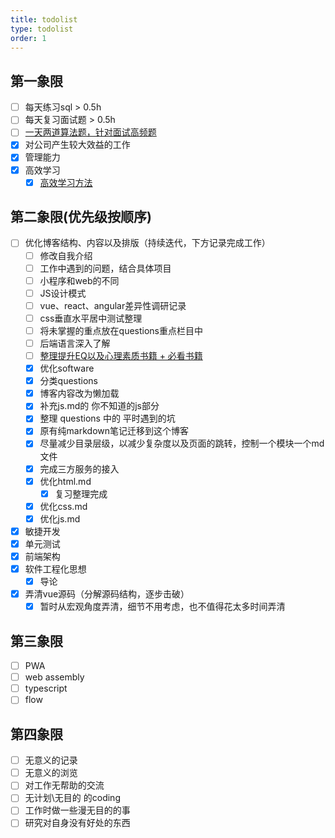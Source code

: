```yaml
---
title: todolist
type: todolist
order: 1
---
```


## 第一象限

- [ ] 每天练习sql > 0.5h
- [ ] 每天复习面试题 > 0.5h
- [ ] [一天两道算法题，针对面试高频题](https://www.lintcode.com/problem/?level=2)
- [x] 对公司产生较大效益的工作
- [x] 管理能力
- [x] 高效学习
  - [x] [高效学习方法](https://www.zhihu.com/question/35103080)

## 第二象限(优先级按顺序)

- [ ] 优化博客结构、内容以及排版（持续迭代，下方记录完成工作）
  - [ ] 修改自我介绍
  - [ ] 工作中遇到的问题，结合具体项目
  - [ ] 小程序和web的不同
  - [ ] JS设计模式
  - [ ] vue、react、angular差异性调研记录
  - [ ] css垂直水平居中测试整理
  - [ ] 将未掌握的重点放在questions重点栏目中
  - [ ] 后端语言深入了解
  - [ ] [整理提升EQ以及心理素质书籍 + 必看书籍](https://www.zhihu.com/question/22794831)
  - [x] 优化software
  - [x] 分类questions
  - [x] 博客内容改为懒加载
  - [x] 补充js.md的 你不知道的js部分
  - [x] 整理 questions 中的 平时遇到的坑
  - [x] 原有纯markdown笔记迁移到这个博客
  - [x] 尽量减少目录层级，以减少复杂度以及页面的跳转，控制一个模块一个md文件
  - [x] 完成三方服务的接入
  - [x] 优化html.md
    - [x] 复习整理完成
  - [x] 优化css.md
  - [x] 优化js.md
- [x] 敏捷开发
- [x] 单元测试
- [x] 前端架构
- [x] 软件工程化思想
  - [x] 导论
- [x] 弄清vue源码（分解源码结构，逐步击破）
  - [x] 暂时从宏观角度弄清，细节不用考虑，也不值得花太多时间弄清

## 第三象限

- [ ] PWA
- [ ] web assembly
- [ ] typescript
- [ ] flow

## 第四象限

- [ ] 无意义的记录
- [ ] 无意义的浏览
- [ ] 对工作无帮助的交流
- [ ] 无计划\无目的 的coding
- [ ] 工作时做一些漫无目的的事
- [ ] 研究对自身没有好处的东西